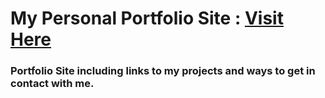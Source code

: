 # My Personal Portfolio Site : <a target="_blank" href="https://patrickcasey.netlify.app">Visit Here</a>


### Portfolio Site including links to my projects and ways to get in contact with me.